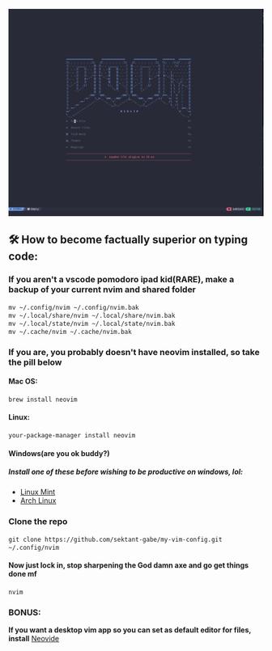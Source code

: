 
![dashboard_ss](dash.png)

## 🛠️ How to become factually superior on typing code:

### If you aren't a vscode pomodoro ipad kid(RARE), make a backup of your current nvim and shared folder

```shell
mv ~/.config/nvim ~/.config/nvim.bak
mv ~/.local/share/nvim ~/.local/share/nvim.bak
mv ~/.local/state/nvim ~/.local/state/nvim.bak
mv ~/.cache/nvim ~/.cache/nvim.bak
```

### If you are, you probably doesn't have neovim installed, so take the pill below

#### Mac OS:
```
brew install neovim
```
#### Linux:
```
your-package-manager install neovim
```
#### Windows(are you ok buddy?)

##### **Install one of these before wishing to be productive on windows, lol:**
- [Linux Mint](https://linuxmint-installation-guide.readthedocs.io/en/latest/)
- [Arch Linux](https://wiki.archlinux.org/title/Installation_guide)


### Clone the repo

```shell
git clone https://github.com/sektant-gabe/my-vim-config.git ~/.config/nvim
```

#### Now just lock in, stop sharpening the God damn axe and go get things done mf

```shell
nvim
```

### BONUS:

**If you want a desktop vim app so you can set as default editor for files, install** [Neovide](https://neovide.dev/installation.html)
